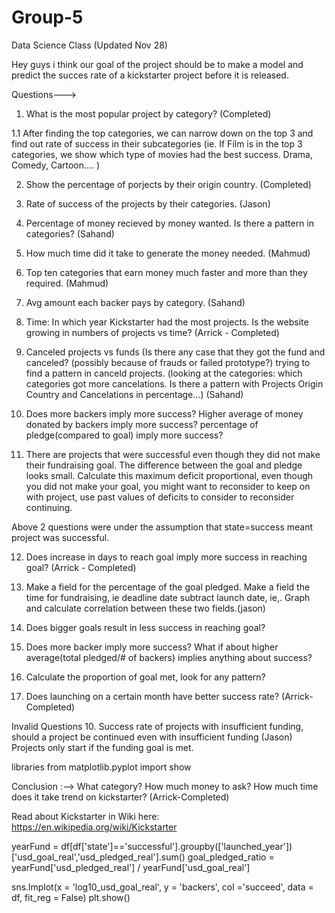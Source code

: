 # Group-5
Data Science Class (Updated Nov 28)

Hey guys i think our goal of the project should be to make a model and predict the succes rate of a kickstarter project before it is released. 

Questions--->
1. What is the most popular project by category? (Completed) 

 1.1 After finding the top categories, we can narrow down on the top 3 and find out rate of success in their subcategories
(ie. If Film is in the top 3 categories, we show which type of movies had the best success. Drama, Comedy, Cartoon.... )    

2. Show the percentage of porjects by their origin country. (Completed) 
3. Rate of success of the projects by their categories. (Jason) 
4. Percentage of money recieved by money wanted. Is there a pattern in categories? (Sahand)
5. How much time did it take to generate the money needed. (Mahmud) 
6. Top ten categories that earn money much faster and more than they required. (Mahmud)
7. Avg amount each backer pays by category. (Sahand) 
8. Time: In which year Kickstarter had the most projects. Is the website growing in numbers of projects vs time? (Arrick - Completed) 
9. Canceled projects vs funds (Is there any case that they got the fund and canceled? (possibly because of  frauds or failed           prototype?)  trying to find a pattern in canceld projects. (looking at the categories: which categories got more cancelations. 
Is there a pattern with Projects Origin Country and Cancelations in percentage...) (Sahand)

10. Does more backers imply more success? Higher average of money donated by backers imply more success? percentage of pledge(compared to goal) imply more success?
11. There are projects that were successful even though they did not make their fundraising goal.  The difference between the goal and pledge looks small.  Calculate this maximum deficit proportional, even though you did not make your goal, you might want to reconsider to keep on with project, use past values of deficits to consider to reconsider continuing.

Above 2 questions were under the assumption that state=success meant project was successful.

12. Does increase in days to reach goal imply more success in reaching goal? (Arrick - Completed)

13. Make a field for the percentage of the goal pledged. Make a field the time for fundraising, ie deadline date subtract launch date, ie,.  Graph and calculate correlation between these two fields.(jason)

14. Does bigger goals result in less success in reaching goal?

15. Does more backer imply more success? What if about higher average(total pledged/# of backers) implies anything about success?

16. Calculate the proportion of goal met, look for any pattern?

17. Does launching on a certain month have better success rate? (Arrick-Completed)


Invalid Questions
10. Success rate of projects with insufficient funding, should a project be continued even with insufficient funding (Jason)
Projects only start if the funding goal is met.

libraries
from matplotlib.pyplot import show
   
Conclusion :-->
What category? How much money to ask? How much time does it take trend on kickstarter? (Arrick-Completed) 

Read about Kickstarter in Wiki here:
https://en.wikipedia.org/wiki/Kickstarter

yearFund = df[df['state']=='successful'].groupby(['launched_year'])['usd_goal_real','usd_pledged_real'].sum()
goal_pledged_ratio = yearFund['usd_pledged_real'] / yearFund['usd_goal_real']


sns.lmplot(x = 'log10_usd_goal_real', y = 'backers', col ='succeed', data = df, fit_reg = False)
plt.show()
